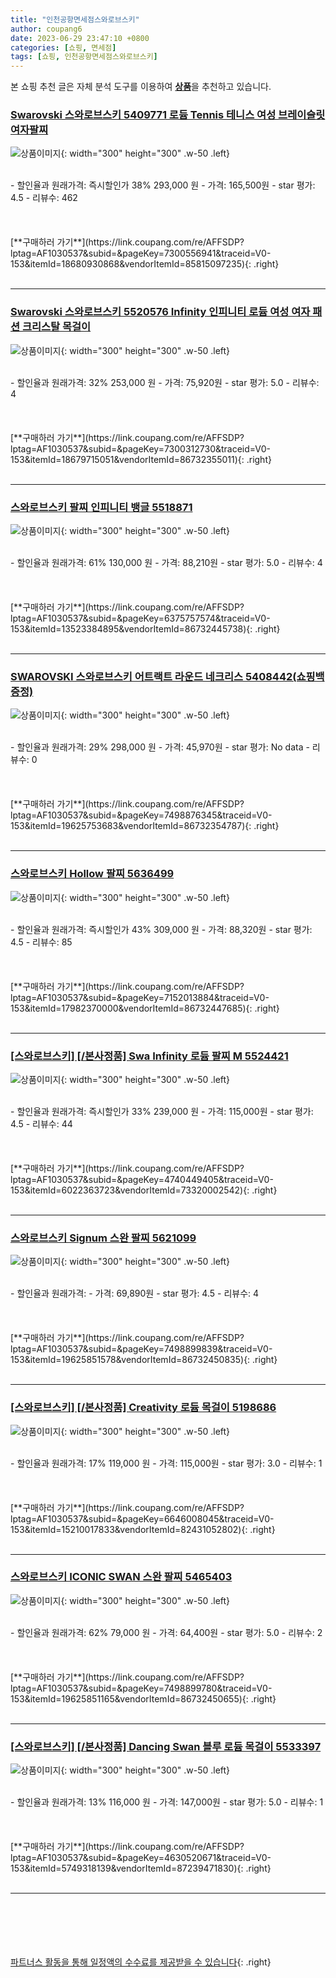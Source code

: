 ```yaml
---
title: "인천공항면세점스와로브스키"
author: coupang6
date: 2023-06-29 23:47:10 +0800
categories: [쇼핑, 면세점]
tags: [쇼핑, 인천공항면세점스와로브스키]
---
```


본 쇼핑 추천 글은 자체 분석 도구를 이용하여 [**상품**](https://link.coupang.com/a/bao1ui)을 추천하고 있습니다.

### [Swarovski 스와로브스키 5409771 로듐 Tennis 테니스 여성 브레이슬릿 여자팔찌](https://link.coupang.com/re/AFFSDP?lptag=AF1030537&subid=&pageKey=7300556941&traceid=V0-153&itemId=18680930868&vendorItemId=85815097235)

![상품이미지](https://thumbnail6.coupangcdn.com/thumbnails/remote/230x230ex/image/vendor_inventory/6d38/e017beef768d2f375db4d7a758c8f52c609c0c19227acbe397cabce7b2e9.jpg){: width="300" height="300" .w-50 .left}


<br>
- 할인율과 원래가격: 즉시할인가 38%  293,000   원
- 가격: 165,500원
- star 평가: 4.5
- 리뷰수: 462
<br>
<br>
<br>
<br>
[**구매하러 가기**](https://link.coupang.com/re/AFFSDP?lptag=AF1030537&subid=&pageKey=7300556941&traceid=V0-153&itemId=18680930868&vendorItemId=85815097235){: .right}
<br>
<br>

---

### [Swarovski 스와로브스키 5520576 Infinity 인피니티 로듐 여성 여자 패션 크리스탈 목걸이](https://link.coupang.com/re/AFFSDP?lptag=AF1030537&subid=&pageKey=7300312730&traceid=V0-153&itemId=18679715051&vendorItemId=86732355011)

![상품이미지](https://thumbnail9.coupangcdn.com/thumbnails/remote/230x230ex/image/vendor_inventory/c090/9f5be32b273a2eb18f2015065aac491c713b52599e07aadcb2b2aae691fd.png){: width="300" height="300" .w-50 .left}


<br>
- 할인율과 원래가격: 32%  253,000   원
- 가격: 75,920원
- star 평가: 5.0
- 리뷰수: 4
<br>
<br>
<br>
<br>
[**구매하러 가기**](https://link.coupang.com/re/AFFSDP?lptag=AF1030537&subid=&pageKey=7300312730&traceid=V0-153&itemId=18679715051&vendorItemId=86732355011){: .right}
<br>
<br>

---

### [스와로브스키 팔찌 인피니티 뱅글 5518871](https://link.coupang.com/re/AFFSDP?lptag=AF1030537&subid=&pageKey=6375757574&traceid=V0-153&itemId=13523384895&vendorItemId=86732445738)

![상품이미지](https://thumbnail7.coupangcdn.com/thumbnails/remote/230x230ex/image/vendor_inventory/08bc/eea7a47b983fd582d349f6dbb55f92d3a6512df29209644dac0494c4208f.png){: width="300" height="300" .w-50 .left}


<br>
- 할인율과 원래가격: 61%  130,000   원
- 가격: 88,210원
- star 평가: 5.0
- 리뷰수: 4
<br>
<br>
<br>
<br>
[**구매하러 가기**](https://link.coupang.com/re/AFFSDP?lptag=AF1030537&subid=&pageKey=6375757574&traceid=V0-153&itemId=13523384895&vendorItemId=86732445738){: .right}
<br>
<br>

---

### [SWAROVSKI 스와로브스키 어트랙트 라운드 네크리스 5408442(쇼핑백증정)](https://link.coupang.com/re/AFFSDP?lptag=AF1030537&subid=&pageKey=7498876345&traceid=V0-153&itemId=19625753683&vendorItemId=86732354787)

![상품이미지](https://thumbnail8.coupangcdn.com/thumbnails/remote/230x230ex/image/vendor_inventory/b90b/b0aa5ad04ae934309411152ba6d61a2dbd447c743ad503a34d75d6fce7d4.png){: width="300" height="300" .w-50 .left}


<br>
- 할인율과 원래가격: 29%  298,000   원
- 가격: 45,970원
- star 평가: No data
- 리뷰수: 0
<br>
<br>
<br>
<br>
[**구매하러 가기**](https://link.coupang.com/re/AFFSDP?lptag=AF1030537&subid=&pageKey=7498876345&traceid=V0-153&itemId=19625753683&vendorItemId=86732354787){: .right}
<br>
<br>

---

### [스와로브스키 Hollow 팔찌 5636499](https://link.coupang.com/re/AFFSDP?lptag=AF1030537&subid=&pageKey=7152013884&traceid=V0-153&itemId=17982370000&vendorItemId=86732447685)

![상품이미지](https://thumbnail9.coupangcdn.com/thumbnails/remote/230x230ex/image/vendor_inventory/22f0/b204902f596cc31961419dd1ac46138a7f09e8c83b105df4eec8f10d21ae.png){: width="300" height="300" .w-50 .left}


<br>
- 할인율과 원래가격: 즉시할인가 43%  309,000   원
- 가격: 88,320원
- star 평가: 4.5
- 리뷰수: 85
<br>
<br>
<br>
<br>
[**구매하러 가기**](https://link.coupang.com/re/AFFSDP?lptag=AF1030537&subid=&pageKey=7152013884&traceid=V0-153&itemId=17982370000&vendorItemId=86732447685){: .right}
<br>
<br>

---

### [[스와로브스키] [/본사정품] Swa Infinity 로듐 팔찌 M 5524421](https://link.coupang.com/re/AFFSDP?lptag=AF1030537&subid=&pageKey=4740449405&traceid=V0-153&itemId=6022363723&vendorItemId=73320002542)

![상품이미지](https://thumbnail6.coupangcdn.com/thumbnails/remote/230x230ex/image/vendor_inventory/0ee9/30cc7b7aa6d774b2471a2743d59b5ff0a155575c5581aecdccfa97680bbf.jpg){: width="300" height="300" .w-50 .left}


<br>
- 할인율과 원래가격: 즉시할인가 33%  239,000   원
- 가격: 115,000원
- star 평가: 4.5
- 리뷰수: 44
<br>
<br>
<br>
<br>
[**구매하러 가기**](https://link.coupang.com/re/AFFSDP?lptag=AF1030537&subid=&pageKey=4740449405&traceid=V0-153&itemId=6022363723&vendorItemId=73320002542){: .right}
<br>
<br>

---

### [스와로브스키 Signum 스완 팔찌 5621099](https://link.coupang.com/re/AFFSDP?lptag=AF1030537&subid=&pageKey=7498899839&traceid=V0-153&itemId=19625851578&vendorItemId=86732450835)

![상품이미지](https://thumbnail10.coupangcdn.com/thumbnails/remote/230x230ex/image/vendor_inventory/a45a/c0efb83c736c546a433e695c9087862bd74ad98212eb82d7367ded5d08dc.png){: width="300" height="300" .w-50 .left}


<br>
- 할인율과 원래가격: 
- 가격: 69,890원
- star 평가: 4.5
- 리뷰수: 4
<br>
<br>
<br>
<br>
[**구매하러 가기**](https://link.coupang.com/re/AFFSDP?lptag=AF1030537&subid=&pageKey=7498899839&traceid=V0-153&itemId=19625851578&vendorItemId=86732450835){: .right}
<br>
<br>

---

### [[스와로브스키] [/본사정품] Creativity 로듐 목걸이 5198686](https://link.coupang.com/re/AFFSDP?lptag=AF1030537&subid=&pageKey=6646008045&traceid=V0-153&itemId=15210017833&vendorItemId=82431052802)

![상품이미지](https://thumbnail6.coupangcdn.com/thumbnails/remote/230x230ex/image/vendor_inventory/0438/8a3075041d9f1c47da060996bc9120b51ce0eeb79cba91082cf8a0cf6c3b.jpg){: width="300" height="300" .w-50 .left}


<br>
- 할인율과 원래가격: 17%  119,000   원
- 가격: 115,000원
- star 평가: 3.0
- 리뷰수: 1
<br>
<br>
<br>
<br>
[**구매하러 가기**](https://link.coupang.com/re/AFFSDP?lptag=AF1030537&subid=&pageKey=6646008045&traceid=V0-153&itemId=15210017833&vendorItemId=82431052802){: .right}
<br>
<br>

---

### [스와로브스키 ICONIC SWAN 스완 팔찌 5465403](https://link.coupang.com/re/AFFSDP?lptag=AF1030537&subid=&pageKey=7498899780&traceid=V0-153&itemId=19625851165&vendorItemId=86732450655)

![상품이미지](https://thumbnail10.coupangcdn.com/thumbnails/remote/230x230ex/image/vendor_inventory/56bb/5e4481e1d63084487abeaf335541de2d55012a4950476565e7e608b4b541.png){: width="300" height="300" .w-50 .left}


<br>
- 할인율과 원래가격: 62%  79,000   원
- 가격: 64,400원
- star 평가: 5.0
- 리뷰수: 2
<br>
<br>
<br>
<br>
[**구매하러 가기**](https://link.coupang.com/re/AFFSDP?lptag=AF1030537&subid=&pageKey=7498899780&traceid=V0-153&itemId=19625851165&vendorItemId=86732450655){: .right}
<br>
<br>

---

### [[스와로브스키] [/본사정품] Dancing Swan 블루 로듐 목걸이 5533397](https://link.coupang.com/re/AFFSDP?lptag=AF1030537&subid=&pageKey=4630520671&traceid=V0-153&itemId=5749318139&vendorItemId=87239471830)

![상품이미지](https://thumbnail6.coupangcdn.com/thumbnails/remote/230x230ex/image/vendor_inventory/2f50/24d80b8fe9862771afe6dc4d2ff815729a7f7aeaaf06619ef6f454e222f0.jpg){: width="300" height="300" .w-50 .left}


<br>
- 할인율과 원래가격: 13%  116,000   원
- 가격: 147,000원
- star 평가: 5.0
- 리뷰수: 1
<br>
<br>
<br>
<br>
[**구매하러 가기**](https://link.coupang.com/re/AFFSDP?lptag=AF1030537&subid=&pageKey=4630520671&traceid=V0-153&itemId=5749318139&vendorItemId=87239471830){: .right}
<br>
<br>

---
<br><br><br><br><br> [파트너스 활동을 통해 일정액의 수수료를 제공받을 수 있습니다](https://link.coupang.com/a/bao1ui){: .right}